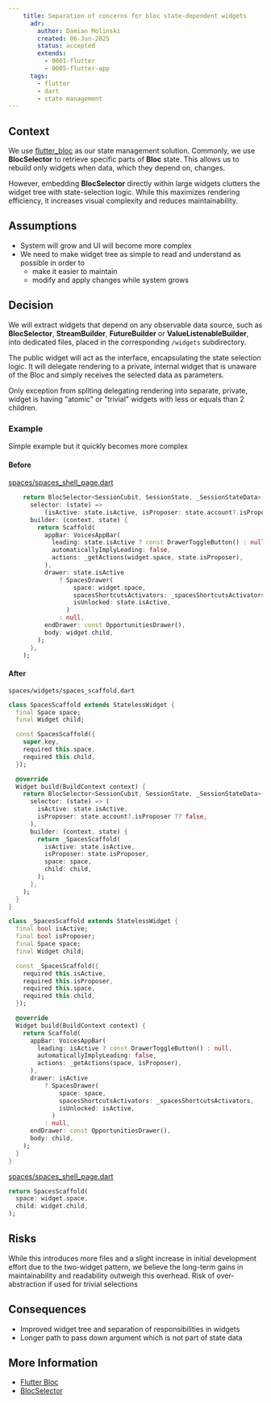 ```yaml
---
    title: Separation of concerns for bloc state-dependent widgets
      adr:
        author: Damian Molinski
        created: 06-Jun-2025
        status: accepted
        extends:
          - 0001-flutter
          - 0005-flutter-app
      tags:
        - flutter
        - dart
        - state management
---
```


## Context

We use [flutter_bloc](https://pub.dev/packages/flutter_bloc) as our state management solution.
Commonly, we use **BlocSelector** to retrieve specific parts of **Bloc** state.
This allows us to rebuild only widgets when data, which they depend on, changes.

However, embedding **BlocSelector** directly within large widgets clutters the widget tree with state-selection logic.
While this maximizes rendering efficiency, it increases visual complexity and reduces maintainability.

## Assumptions

* System will grow and UI will become more complex
* We need to make widget tree as simple to read and understand as possible in order to
    * make it easier to maintain
    * modify and apply changes while system grows

## Decision

We will extract widgets that depend on any observable data source, such as **BlocSelector**,
**StreamBuilder**, **FutureBuilder** or **ValueListenableBuilder**, into dedicated files,
placed in the corresponding `/widgets` subdirectory.

The public widget will act as the interface, encapsulating the state selection logic.
It will delegate rendering to a private, internal widget that is unaware of the Bloc and simply
receives the selected data as parameters.

Only exception from spliting delegating rendering into separate, private, widget is having
"atomic" or "trivial" widgets with less or equals than 2 children.

### Example

Simple example but it quickly becomes more complex

#### Before

<!-- markdownlint-disable-next-line MD013 -->
[spaces/spaces_shell_page.dart](https://github.com/input-output-hk/catalyst-voices/blob/main/catalyst_voices/apps/voices/lib/pages/spaces/spaces_shell_page.dart)

```dart
    return BlocSelector<SessionCubit, SessionState, _SessionStateData>(
      selector: (state) =>
          (isActive: state.isActive, isProposer: state.account?.isProposer ?? false),
      builder: (context, state) {
        return Scaffold(
          appBar: VoicesAppBar(
            leading: state.isActive ? const DrawerToggleButton() : null,
            automaticallyImplyLeading: false,
            actions: _getActions(widget.space, state.isProposer),
          ),
          drawer: state.isActive
              ? SpacesDrawer(
                  space: widget.space,
                  spacesShortcutsActivators: _spacesShortcutsActivators,
                  isUnlocked: state.isActive,
                )
              : null,
          endDrawer: const OpportunitiesDrawer(),
          body: widget.child,
        );
      },
    );
```

#### After

`spaces/widgets/spaces_scaffold.dart`

```dart
class SpacesScaffold extends StatelessWidget {
  final Space space;
  final Widget child;

  const SpacesScaffold({
    super.key,
    required this.space,
    required this.child,
  });

  @override
  Widget build(BuildContext context) {
    return BlocSelector<SessionCubit, SessionState, _SessionStateData>(
      selector: (state) => (
        isActive: state.isActive,
        isProposer: state.account?.isProposer ?? false,
      ),
      builder: (context, state) {
        return _SpacesScaffold(
          isActive: state.isActive,
          isProposer: state.isProposer,
          space: space,
          child: child,
        );
      },
    );
  }
}

class _SpacesScaffold extends StatelessWidget {
  final bool isActive;
  final bool isProposer;
  final Space space;
  final Widget child;

  const _SpacesScaffold({
    required this.isActive,
    required this.isProposer,
    required this.space,
    required this.child,
  });

  @override
  Widget build(BuildContext context) {
    return Scaffold(
      appBar: VoicesAppBar(
        leading: isActive ? const DrawerToggleButton() : null,
        automaticallyImplyLeading: false,
        actions: _getActions(space, isProposer),
      ),
      drawer: isActive
          ? SpacesDrawer(
              space: space,
              spacesShortcutsActivators: _spacesShortcutsActivators,
              isUnlocked: isActive,
            )
          : null,
      endDrawer: const OpportunitiesDrawer(),
      body: child,
    );
  }
}

```

<!-- markdownlint-disable-next-line MD013 -->
[spaces/spaces_shell_page.dart](https://github.com/input-output-hk/catalyst-voices/blob/main/catalyst_voices/apps/voices/lib/pages/spaces/spaces_shell_page.dart)

```dart
return SpacesScaffold(
  space: widget.space,
  child: widget.child,
);
```

## Risks

While this introduces more files and a slight increase in initial development effort due to the
two-widget pattern, we believe the long-term gains in maintainability and readability outweigh
this overhead.
Risk of over-abstraction if used for trivial selections

## Consequences

* Improved widget tree and separation of responsibilities in widgets
* Longer path to pass down argument which is not part of state data

## More Information

* [Flutter Bloc](https://pub.dev/packages/flutter_bloc)
* [BlocSelector](https://pub.dev/packages/flutter_bloc#blocselector)
